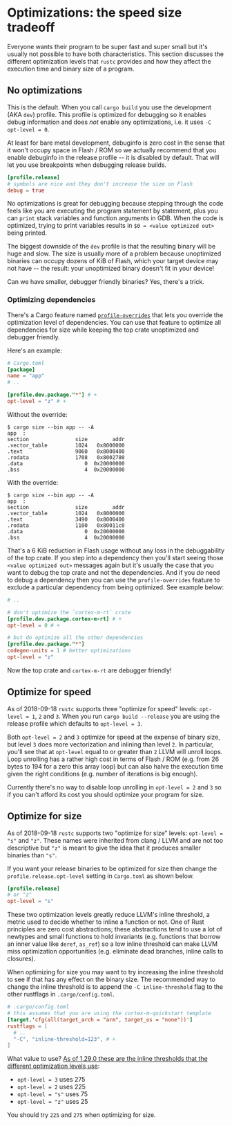 # Optimizations: the speed size tradeoff

Everyone wants their program to be super fast and super small but it's usually
not possible to have both characteristics. This section discusses the
different optimization levels that `rustc` provides and how they affect the
execution time and binary size of a program.

## No optimizations

This is the default. When you call `cargo build` you use the development (AKA
`dev`) profile. This profile is optimized for debugging so it enables debug
information and does *not* enable any optimizations, i.e. it uses `-C opt-level
= 0`.

At least for bare metal development, debuginfo is zero cost in the sense that it
won't occupy space in Flash / ROM so we actually recommend that you enable
debuginfo in the release profile -- it is disabled by default. That will let you
use breakpoints when debugging release builds.

``` toml
[profile.release]
# symbols are nice and they don't increase the size on Flash
debug = true
```

No optimizations is great for debugging because stepping through the code feels
like you are executing the program statement by statement, plus you can `print`
stack variables and function arguments in GDB. When the code is optimized, trying
to print variables results in `$0 = <value optimized out>` being printed.

The biggest downside of the `dev` profile is that the resulting binary will be
huge and slow. The size is usually more of a problem because unoptimized
binaries can occupy dozens of KiB of Flash, which your target device may not
have -- the result: your unoptimized binary doesn't fit in your device!

Can we have smaller, debugger friendly binaries? Yes, there's a trick.

### Optimizing dependencies

There's a Cargo feature named [`profile-overrides`] that lets you
override the optimization level of dependencies. You can use that feature to
optimize all dependencies for size while keeping the top crate unoptimized and
debugger friendly.

[`profile-overrides`]: https://doc.rust-lang.org/cargo/reference/profiles.html#overrides

Here's an example:

``` toml
# Cargo.toml
[package]
name = "app"
# ..

[profile.dev.package."*"] # +
opt-level = "z" # +
```

Without the override:

``` text
$ cargo size --bin app -- -A
app  :
section               size        addr
.vector_table         1024   0x8000000
.text                 9060   0x8000400
.rodata               1708   0x8002780
.data                    0  0x20000000
.bss                     4  0x20000000
```

With the override:

``` text
$ cargo size --bin app -- -A
app  :
section               size        addr
.vector_table         1024   0x8000000
.text                 3490   0x8000400
.rodata               1100   0x80011c0
.data                    0  0x20000000
.bss                     4  0x20000000
```

That's a 6 KiB reduction in Flash usage without any loss in the debuggability of
the top crate. If you step into a dependency then you'll start seeing those
`<value optimized out>` messages again but it's usually the case that you want
to debug the top crate and not the dependencies. And if you *do* need to debug a
dependency then you can use the `profile-overrides` feature to exclude a
particular dependency from being optimized. See example below:

``` toml
# ..

# don't optimize the `cortex-m-rt` crate
[profile.dev.package.cortex-m-rt] # +
opt-level = 0 # +

# but do optimize all the other dependencies
[profile.dev.package."*"]
codegen-units = 1 # better optimizations
opt-level = "z"
```

Now the top crate and `cortex-m-rt` are debugger friendly!

## Optimize for speed

As of 2018-09-18 `rustc` supports three "optimize for speed" levels: `opt-level
= 1`, `2` and `3`. When you run `cargo build --release` you are using the release
profile which defaults to `opt-level = 3`.

Both `opt-level = 2` and `3` optimize for speed at the expense of binary size,
but level `3` does more vectorization and inlining than level `2`. In
particular, you'll see that at `opt-level` equal to or greater than `2` LLVM will
unroll loops. Loop unrolling has a rather high cost in terms of Flash / ROM
(e.g. from 26 bytes to 194 for a zero this array loop) but can also halve the
execution time given the right conditions (e.g. number of iterations is big
enough).

Currently there's no way to disable loop unrolling in `opt-level = 2` and `3` so
if you can't afford its cost you should optimize your program for size.

## Optimize for size

As of 2018-09-18 `rustc` supports two "optimize for size" levels: `opt-level =
"s"` and `"z"`. These names were inherited from clang / LLVM and are not too
descriptive but `"z"` is meant to give the idea that it produces smaller
binaries than `"s"`.

If you want your release binaries to be optimized for size then change the
`profile.release.opt-level` setting in `Cargo.toml` as shown below.

``` toml
[profile.release]
# or "z"
opt-level = "s"
```

These two optimization levels greatly reduce LLVM's inline threshold, a metric
used to decide whether to inline a function or not. One of Rust principles are
zero cost abstractions; these abstractions tend to use a lot of newtypes and
small functions to hold invariants (e.g. functions that borrow an inner value
like `deref`, `as_ref`) so a low inline threshold can make LLVM miss
optimization opportunities (e.g. eliminate dead branches, inline calls to
closures).

When optimizing for size you may want to try increasing the inline threshold to
see if that has any effect on the binary size. The recommended way to change the
inline threshold is to append the `-C inline-threshold` flag to the other
rustflags in `.cargo/config.toml`.

``` toml
# .cargo/config.toml
# this assumes that you are using the cortex-m-quickstart template
[target.'cfg(all(target_arch = "arm", target_os = "none"))']
rustflags = [
  # ..
  "-C", "inline-threshold=123", # +
]
```

What value to use? [As of 1.29.0 these are the inline thresholds that the
different optimization levels use][inline-threshold]:

[inline-threshold]: https://github.com/rust-lang/rust/blob/1.29.0/src/librustc_codegen_llvm/back/write.rs#L2105-L2122

- `opt-level = 3` uses 275
- `opt-level = 2` uses 225
- `opt-level = "s"` uses 75
- `opt-level = "z"` uses 25

You should try `225` and `275` when optimizing for size.
